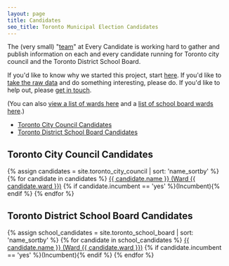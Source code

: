 ```yaml
---
layout: page
title: Candidates 
seo_title: Toronto Municipal Election Candidates 
---
```


The (very small) "[team](/about#team)" at Every Candidate is working hard to gather and publish information on each and every candidate running for Toronto city council and the Toronto District School Board. 

If you'd like to know why we started this project, start [here](/about). If you'd like to [take the raw data](/data) and do something interesting, please do. If you'd like to help out, please [get in touch](/about#contact).

(You can also [view a list of wards here](/wards/#toronto-wards) and a [list of school board wards here](/wards/#toronto-school-wards).)

<ul>
    <li><a href="#toronto-council">Toronto City Council Candidates</a></li>
    <li><a href="#toronto-school-board">Toronto District School Board Candidates</a></li>
</ul>

<h2 id="toronto-council">Toronto City Council Candidates</h2>

{% assign candidates = site.toronto_city_council | sort: 'name_sortby' %}
{% for candidate in candidates %}
<a title="Toronto City Council candidate {{ candidate.name }}" href="{{candidate.permalink }}">{{ candidate.name }} (Ward {{ candidate.ward }})</a> {% if candidate.incumbent == 'yes' %}(Incumbent){% endif %}
{% endfor %}

<h2 id="toronto-school-board">Toronto District School Board Candidates</h2>

{% assign school_candidates = site.toronto_school_board | sort: 'name_sortby' %}
{% for candidate in school_candidates %}
<a title="Toronto District School board trustee candidate {{ candidate.name }}" href="{{candidate.permalink }}">{{ candidate.name }} (Ward {{ candidate.ward }})</a> {% if candidate.incumbent == 'yes' %}(Incumbent){% endif %}
{% endfor %}
